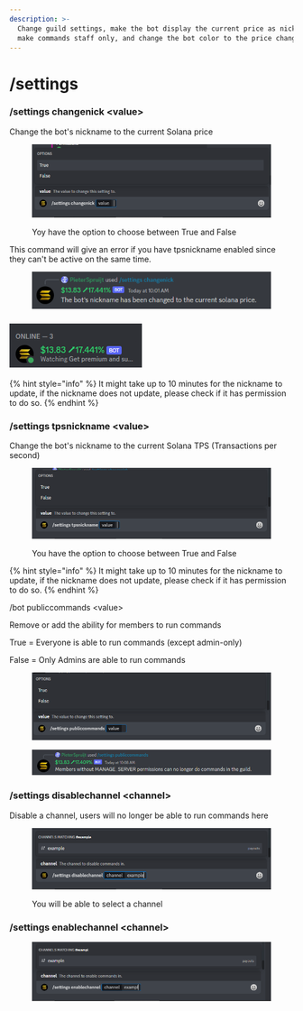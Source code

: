 ```yaml
---
description: >-
  Change guild settings, make the bot display the current price as nickname,
  make commands staff only, and change the bot color to the price change.
---
```


# /settings

### /settings changenick \<value>

Change the bot's nickname to the current Solana price

<figure><img src="../.gitbook/assets/image (19).png" alt=""><figcaption><p>Yoy have the option to choose between True and False</p></figcaption></figure>

This command will give an error if you have tpsnickname enabled since they can't be active on the same time.

<figure><img src="../.gitbook/assets/image (23).png" alt=""><figcaption></figcaption></figure>

### ![](<../.gitbook/assets/image (18).png>)

{% hint style="info" %}
It might take up to 10 minutes for the nickname to update, if the nickname does not update, please check if it has permission to do so.
{% endhint %}

### /settings tpsnickname \<value>

Change the bot's nickname to the current Solana TPS (Transactions per second)

<figure><img src="../.gitbook/assets/image (22).png" alt=""><figcaption><p>You have the option to choose between True and False</p></figcaption></figure>

{% hint style="info" %}
It might take up to 10 minutes for the nickname to update, if the nickname does not update, please check if it has permission to do so.
{% endhint %}

/bot publiccommands \<value>

Remove or add the ability for members to run commands

True = Everyone is able to run commands (except admin-only)

False = Only Admins are able to run commands

<figure><img src="../.gitbook/assets/image (5).png" alt=""><figcaption></figcaption></figure>

<figure><img src="../.gitbook/assets/image (8).png" alt=""><figcaption></figcaption></figure>

### /settings disablechannel \<channel>

Disable a channel, users will no longer be able to run commands here

<figure><img src="../.gitbook/assets/image (25).png" alt=""><figcaption><p>You will be able to select a channel</p></figcaption></figure>

### /settings enablechannel \<channel>&#x20;

<figure><img src="../.gitbook/assets/image (9).png" alt=""><figcaption></figcaption></figure>
